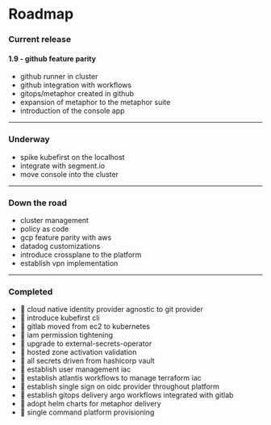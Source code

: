 # Roadmap

### Current release
#### 1.9 - github feature parity
- github runner in cluster
- github integration with workflows
- gitops/metaphor created in github 
- expansion of metaphor to the metaphor suite
- introduction of the console app

---

### Underway
- spike kubefirst on the localhost
- integrate with segment.io
- move console into the cluster

---

### Down the road
- cluster management
- policy as code
- gcp feature parity with aws
- datadog customizations
- introduce crossplane to the platform
- establish vpn implementation

--- 

### Completed
- :rocket: cloud native identity provider agnostic to git provider
- :rocket: introduce kubefirst cli
- :rocket: gitlab moved from ec2 to kubernetes
- :rocket: iam permission tightening
- :rocket: upgrade to external-secrets-operator
- :rocket: hosted zone activation validation
- :rocket: all secrets driven from hashicorp vault
- :rocket: establish user management iac
- :rocket: establish atlantis workflows to manage terraform iac
- :rocket: establish single sign on oidc provider throughout platform
- :rocket: establish gitops delivery argo workflows integrated with gitlab
- :rocket: adopt helm charts for metaphor delivery
- :rocket: single command platform provisioning
